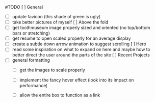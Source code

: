 #TODO
[ ] General
 - [ ] update favicon (this shade of green is ugly)
 - [ ] take better pictures of myself
[ ] Above the fold
 - [ ] get toothmuseum image properly sized and oriented (no top/bottom bars or stretching)
 - [ ] get resume to open scaled properly for an average display
 - [ ] create a subtle down arrow animation to suggest scrolling
[ ] Hero
 - [ ] read some inspiration on what to expand on here and maybe how to better direct the user around the parts of the site
[ ] Recent Projects
 - [ ] general formatting
    - [ ] get the images to scale properly
    - [ ] implement the fancy hover effect (look into its impact on performance)
    - [ ] allow the entire box to function as a link
    
